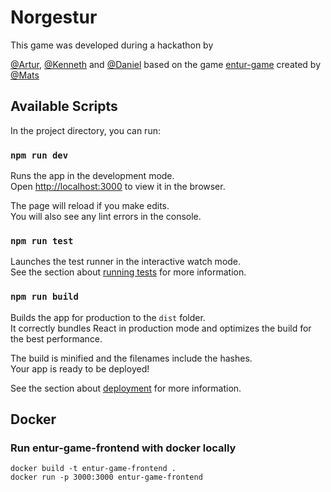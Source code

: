 # Norgestur

This game was developed during a hackathon by

[@Artur](https://github.com/apkrauze), [@Kenneth](https://github.com/kennetng) and [@Daniel](https://github.com/Daniel-Jansson)
based on the game [entur-game](https://github.com/entur/entur-game) created by [@Mats](https://github.com/draperunner)

## Available Scripts

In the project directory, you can run:

### `npm run dev`

Runs the app in the development mode.<br />
Open [http://localhost:3000](http://localhost:3000) to view it in the browser.

The page will reload if you make edits.<br />
You will also see any lint errors in the console.

### `npm run test`

Launches the test runner in the interactive watch mode.<br />
See the section about [running tests](https://facebook.github.io/create-react-app/docs/running-tests) for more information.

### `npm run build`

Builds the app for production to the `dist` folder.<br />
It correctly bundles React in production mode and optimizes the build for the best performance.

The build is minified and the filenames include the hashes.<br />
Your app is ready to be deployed!

See the section about [deployment](https://facebook.github.io/create-react-app/docs/deployment) for more information.

## Docker

### Run entur-game-frontend with docker locally

```
docker build -t entur-game-frontend .
docker run -p 3000:3000 entur-game-frontend
```
